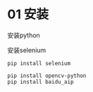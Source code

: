 # 01 安装

安装python

安装selenium

```
pip install selenium
```



```
pip install opencv-python
pip install baidu_aip
```


